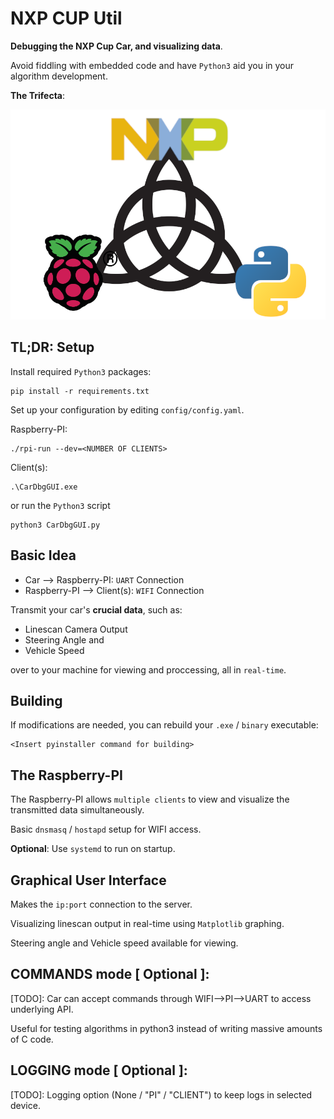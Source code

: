 # NXP CUP Util

**Debugging the NXP Cup Car, and visualizing data**.

Avoid fiddling with embedded code and have `Python3` aid you in your algorithm development.

**The Trifecta**:

![](assets/the_trifecta.png)

## TL;DR: Setup
Install required `Python3` packages:

```
pip install -r requirements.txt
```

Set up your configuration by editing `config/config.yaml`.

Raspberry-PI:

```
./rpi-run --dev=<NUMBER OF CLIENTS>
```

Client(s):

```
.\CarDbgGUI.exe
```
or run the `Python3` script
```
python3 CarDbgGUI.py
```

## Basic Idea

* Car --> Raspberry-PI: `UART` Connection
* Raspberry-PI --> Client(s): `WIFI` Connection

Transmit your car's **crucial data**, such as:
  * Linescan Camera Output
  * Steering Angle and
  * Vehicle Speed

over to your machine for viewing and proccessing, all in `real-time`.

## Building

If modifications are needed, you can rebuild your `.exe` / `binary` executable:

```
<Insert pyinstaller command for building>
```

## The Raspberry-PI

The Raspberry-PI allows `multiple clients` to view and visualize the transmitted data
simultaneously.

Basic `dnsmasq` / `hostapd` setup for WIFI access.

**Optional**: Use `systemd` to run on startup.

## Graphical User Interface

Makes the `ip:port` connection to the server.

Visualizing linescan output in real-time using `Matplotlib` graphing.

Steering angle and Vehicle speed available for viewing.

## COMMANDS mode [ Optional ]:

[TODO]: Car can accept commands through WIFI-->PI-->UART to access underlying API.

Useful for testing algorithms in python3 instead of writing massive amounts of C code.

## LOGGING mode [ Optional ]:

[TODO]: Logging option (None / "PI" / "CLIENT") to keep logs in selected device.
